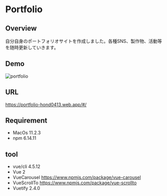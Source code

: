 # Portfolio

## Overview
自分自身のポートフォリオサイトを作成しました。各種SNS、製作物、活動等を随時更新していきます。

## Demo
![portfolio](https://user-images.githubusercontent.com/62871691/119521109-cfebcf00-bdb5-11eb-866d-012698178aeb.gif)

## URL
https://portfolio-hond0413.web.app/#/

## Requirement
* MacOs 11.2.3
* npm 6.14.11

## tool
* vue/cli 4.5.12
* Vue 2
* VueCarousel https://www.npmjs.com/package/vue-carousel
* VueScrollTo https://www.npmjs.com/package/vue-scrollto
* Vuetify 2.4.0
